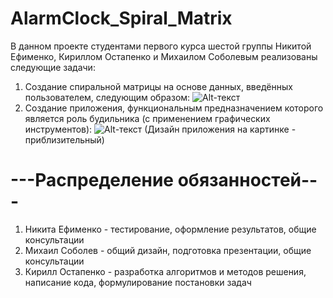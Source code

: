 # AlarmClock_Spiral_Matrix
В данном проекте студентами первого курса шестой группы Никитой Ефименко, Кириллом Остапенко и Михаилом Соболевым реализованы следующие задачи:
  1) Создание спиральной матрицы на основе данных, введённых пользователем, следующим образом: 
      ![Alt-текст](https://miro.medium.com/max/1000/1*9Hxnz9I2hLdU7Av_yizL4Q.png "Спиралька")
  2) Создание приложения, функциональным предназначением которого является роль будильника (с применением графических инструментов):
      ![Alt-текст](https://sun9-79.userapi.com/s/v1/if2/raKY76q-wk0Sgh2R-llWmEjJ_GdQIejY6jCkHkzjcxgKfjEVsDebNTRBhrr_ha9EocOm_Chbqocqe7cHLGKJqmUI.jpg?size=1920x1080&quality=96&type=album "Будильничек")
      (Дизайн приложения на картинке - приблизительный)
# ---Распределение обязанностей---
1. Никита Ефименко - тестирование, оформление результатов, общие консультации 
2. Михаил Соболев - общий дизайн, подготовка презентации, общие консультации
3. Кирилл Остапенко - разработка алгоритмов и методов решения, написание кода, формулирование постановки задач

